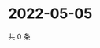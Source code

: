 # 2022-05-05

共 0 条

<!-- BEGIN WEIBO -->
<!-- 最后更新时间 Thu May 05 2022 08:26:11 GMT+0800 (China Standard Time) -->

<!-- END WEIBO -->
